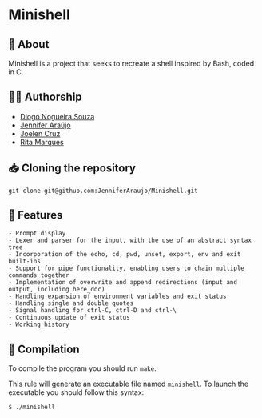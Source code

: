 # **Minishell**

## :speech_balloon: **About**
Minishell is a project that seeks to  recreate a shell inspired by Bash, coded in C.

## 🙋‍♀️ **Authorship**

- [Diogo Nogueira Souza](https://github.com/souzitaaaa)
- [Jennifer Araújo](https://github.com/JenniferAraujo)
- [Joelen Cruz](https://github.com/JoelenCruz)
- [Rita Marques](https://github.com/rimarque)

## :inbox_tray: **Cloning the repository**

```shell
git clone git@github.com:JenniferAraujo/Minishell.git 
```

## 💎 **Features**
```
- Prompt display
- Lexer and parser for the input, with the use of an abstract syntax tree
- Incorporation of the echo, cd, pwd, unset, export, env and exit built-ins
- Support for pipe functionality, enabling users to chain multiple commands together
- Implementation of overwrite and append redirections (input and output, including here_doc)
- Handling expansion of environment variables and exit status
- Handling single and double quotes
- Signal handling for ctrl-C, ctrl-D and ctrl-\
- Continuous update of exit status
- Working history
```
## :link: **Compilation**
To compile the program you should run `make`.

This rule will generate an executable file named `minishell`. To launch the executable you should follow this syntax:

```sh
$ ./minishell
```
